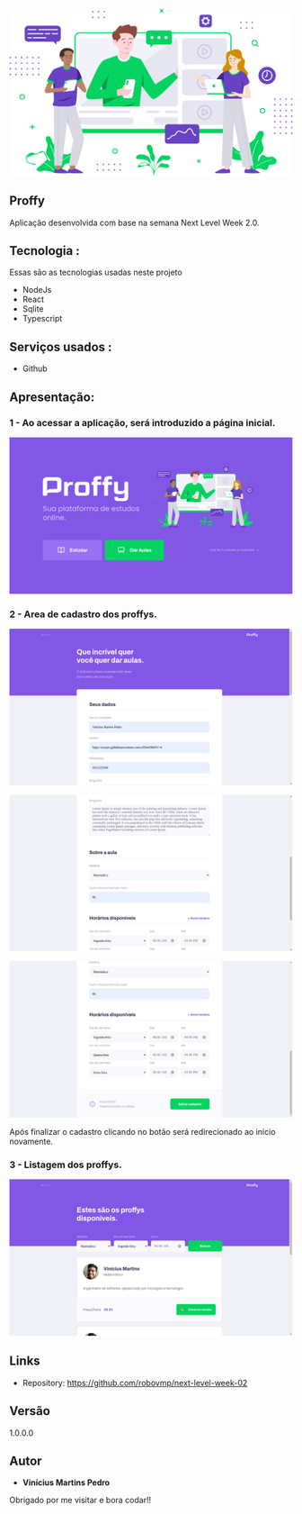 ![Logo do projeto](./web/src/assets/images/landing.svg)


## Proffy

Aplicação desenvolvida com base na semana Next Level Week 2.0.


## Tecnologia :

Essas são as tecnologias usadas neste projeto

* NodeJs
* React
* Sqlite
* Typescript

## Serviços usados :

* Github

## Apresentação:

### 1 - Ao acessar a aplicação, será introduzido a página inicial.

![Pagina Inicial](./media/home.png)

### 2 - Area de cadastro dos proffys.

![cadastro](./media/dar-aulas-01.png)

![cadastro](./media/dar-aulas-02.png)

![cadastro](./media/dar-aulas-03.png)

Após finalizar o cadastro clicando no botão será redirecionado ao inicio novamente.
### 3 - Listagem dos proffys.

![App](./media/proffs-01.png)

## Links
  - Repository: https://github.com/robovmp/next-level-week-02

  ## Versão

  1.0.0.0


  ## Autor

  * **Vinícius Martins Pedro** 

  Obrigado por me visitar e bora codar!!